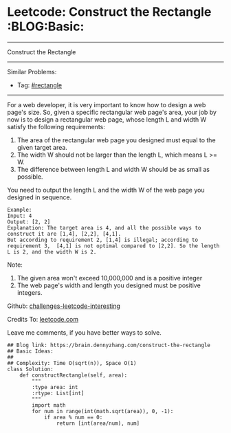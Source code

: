 # Leetcode: Construct the Rectangle     :BLOG:Basic:


---

Construct the Rectangle  

---

Similar Problems:  
-   Tag: [#rectangle](https://brain.dennyzhang.com/tag/rectangle)

---

For a web developer, it is very important to know how to design a web page's size. So, given a specific rectangular web page's area, your job by now is to design a rectangular web page, whose length L and width W satisfy the following requirements:  

1.  The area of the rectangular web page you designed must equal to the given target area.
2.  The width W should not be larger than the length L, which means L >= W.
3.  The difference between length L and width W should be as small as possible.

You need to output the length L and the width W of the web page you designed in sequence.  

    Example:
    Input: 4
    Output: [2, 2]
    Explanation: The target area is 4, and all the possible ways to construct it are [1,4], [2,2], [4,1]. 
    But according to requirement 2, [1,4] is illegal; according to requirement 3,  [4,1] is not optimal compared to [2,2]. So the length L is 2, and the width W is 2.

Note:  
1.  The given area won't exceed 10,000,000 and is a positive integer
2.  The web page's width and length you designed must be positive integers.

Github: [challenges-leetcode-interesting](https://github.com/DennyZhang/challenges-leetcode-interesting/tree/master/construct-the-rectangle)  

Credits To: [leetcode.com](https://leetcode.com/problems/construct-the-rectangle/description/)  

Leave me comments, if you have better ways to solve.  

    ## Blog link: https://brain.dennyzhang.com/construct-the-rectangle
    ## Basic Ideas:
    ##
    ## Complexity: Time O(sqrt(n)), Space O(1)
    class Solution:
        def constructRectangle(self, area):
            """
            :type area: int
            :rtype: List[int]
            """
            import math
            for num in range(int(math.sqrt(area)), 0, -1):
                if area % num == 0:
                    return [int(area/num), num]